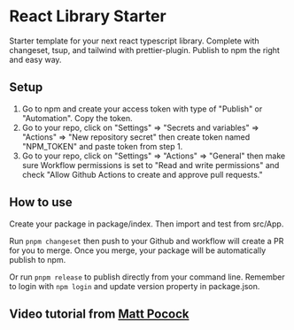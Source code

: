 # React Library Starter

Starter template for your next react typescript library. Complete with changeset, tsup, and tailwind with prettier-plugin. Publish to npm the right and easy way.

## Setup

1. Go to npm and create your access token with type of "Publish" or "Automation". Copy the token.
2. Go to your repo, click on "Settings" => "Secrets and variables" => "Actions" => "New repository secret" then create token named "NPM_TOKEN" and paste token from step 1.
3. Go to your repo, click on "Settings" => "Actions" => "General" then make sure Workflow permissions is set to "Read and write permissions" and check "Allow Github Actions to create and approve pull requests."

## How to use

Create your package in package/index. Then import and test from src/App.

Run `pnpm changeset` then push to your Github and workflow will create a PR for you to merge. Once you merge, your package will be automatically publish to npm.

Or run `pnpm release` to publish directly from your command line. Remember to login with `npm login` and update version property in package.json.

## Video tutorial from [Matt Pocock](https://www.youtube.com/watch?v=eh89VE3Mk5g)
